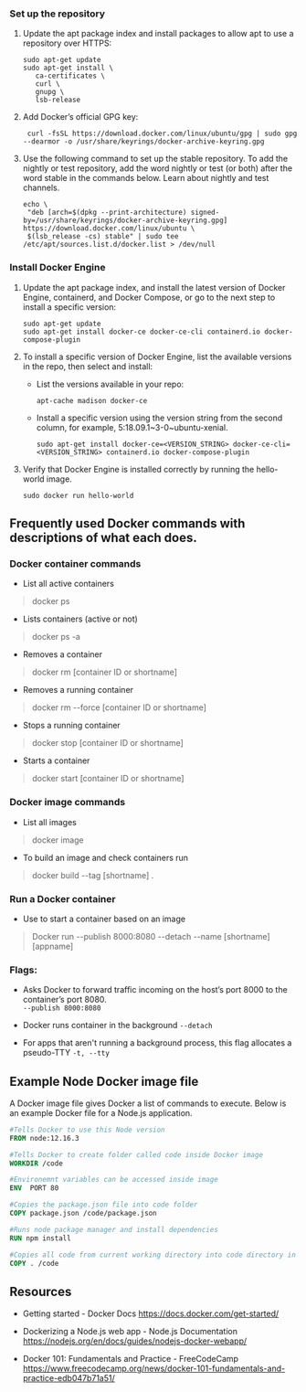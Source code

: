 ### Set up the repository
1. Update the apt package index and install packages to allow apt to use a repository over HTTPS:

       sudo apt-get update
       sudo apt-get install \
          ca-certificates \
          curl \
          gnupg \
          lsb-release
2. Add Docker’s official GPG key:

        curl -fsSL https://download.docker.com/linux/ubuntu/gpg | sudo gpg --dearmor -o /usr/share/keyrings/docker-archive-keyring.gpg
        
3. Use the following command to set up the stable repository. To add the nightly or test repository, add the word nightly or test (or both) after the word stable in the commands below. Learn about nightly and test channels.

       echo \
        "deb [arch=$(dpkg --print-architecture) signed-by=/usr/share/keyrings/docker-archive-keyring.gpg] https://download.docker.com/linux/ubuntu \
        $(lsb_release -cs) stable" | sudo tee /etc/apt/sources.list.d/docker.list > /dev/null
        
### Install Docker Engine

1. Update the apt package index, and install the latest version of Docker Engine, containerd, and Docker Compose, or go to the next step to install a specific version:

       sudo apt-get update
       sudo apt-get install docker-ce docker-ce-cli containerd.io docker-compose-plugin

2. To install a specific version of Docker Engine, list the available versions in the repo, then select and install:
   - List the versions available in your repo:

         apt-cache madison docker-ce
   - Install a specific version using the version string from the second column, for example, 5:18.09.1~3-0~ubuntu-xenial.

         sudo apt-get install docker-ce=<VERSION_STRING> docker-ce-cli=<VERSION_STRING> containerd.io docker-compose-plugin

3. Verify that Docker Engine is installed correctly by running the hello-world image.

       sudo docker run hello-world
       

## Frequently used Docker commands with descriptions of what each does. 

### Docker container commands

* List all active containers
> docker ps           

* Lists containers (active or not)
> docker ps -a        

* Removes a container
> docker rm [container ID or shortname]          

* Removes a running container
> docker rm --force [container ID or shortname]           

* Stops a running container
> docker stop  [container ID or shortname]

* Starts a container
> docker start   [container ID or shortname]    

### Docker image commands

* List all images
> docker image

* To build an image and check containers run
> docker build --tag [shortname] . 

### Run a Docker container

* Use to start a container based on an image
>Docker run --publish 8000:8080 --detach --name [shortname] [appname]     


### Flags: 

* Asks Docker to forward traffic incoming on the host’s port 8000 to the container’s port 8080.  
`--publish 8000:8080`   

* Docker runs container in the background
`--detach` 

* For apps that aren't running a background process, this flag allocates a pseudo-TTY
`-t, --tty`       



## Example Node Docker image file

A Docker image file gives Docker a list of commands to execute. Below is an example Docker file for a Node.js application.

```dockerfile
#Tells Docker to use this Node version
FROM node:12.16.3

#Tells Docker to create folder called code inside Docker image
WORKDIR /code

#Environemnt variables can be accessed inside image
ENV  PORT 80

#Copies the package.json file into code folder
COPY package.json /code/package.json

#Runs node package manager and install dependencies
RUN npm install

#Copies all code from current working directory into code directory in image
COPY . /code

```

## Resources

* Getting started - Docker Docs
https://docs.docker.com/get-started/

* Dockerizing a Node.js web app - Node.js Documentation
https://nodejs.org/en/docs/guides/nodejs-docker-webapp/

* Docker 101: Fundamentals and Practice - FreeCodeCamp
https://www.freecodecamp.org/news/docker-101-fundamentals-and-practice-edb047b71a51/